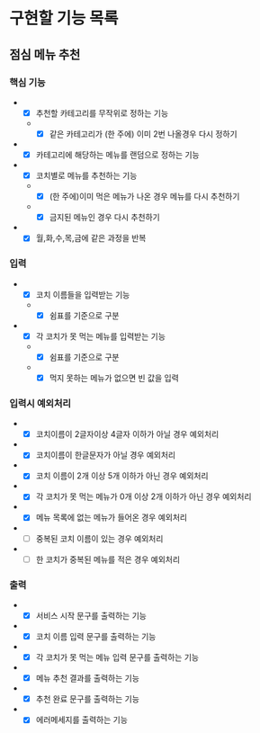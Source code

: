 # 구현할 기능 목록

## 점심 메뉴 추천
### 핵심 기능
- +[x] 추천할 카테고리를 무작위로 정하는 기능  
  - +[x] 같은 카테고리가 (한 주에) 이미 2번 나올경우 다시 정하기  
- +[x] 카테고리에 해당하는 메뉴를 랜덤으로 정하는 기능  
- +[x] 코치별로 메뉴를 추천하는 기능 
  - +[x] (한 주에)이미 먹은 메뉴가 나온 경우 메뉴를 다시 추천하기  
  - +[x] 금지된 메뉴인 경우 다시 추천하기  
- +[x] 월,화,수,목,금에 같은 과정을 반복  

### 입력
- +[x] 코치 이름들을 입력받는 기능  
  - +[x] 쉼표를 기준으로 구분  
- +[x] 각 코치가 못 먹는 메뉴를 입력받는 기능  
  - +[x] 쉼표를 기준으로 구분  
  - +[x] 먹지 못하는 메뉴가 없으면 빈 값을 입력

### 입력시 예외처리
- +[x] 코치이름이 2글자이상 4글자 이하가 아닐 경우 예외처리  
- +[x] 코치이름이 한글문자가 아닐 경우 예외처리
- +[x] 코치 이름이 2개 이상 5개 이하가 아닌 경우 예외처리  
- +[x] 각 코치가 못 먹는 메뉴가 0개 이상 2개 이하가 아닌 경우 예외처리  
- +[x] 메뉴 목록에 없는 메뉴가 들어온 경우 예외처리  
- +[ ] 중복된 코치 이름이 있는 경우 예외처리  
- +[ ] 한 코치가 중복된 메뉴를 적은 경우 예외처리  

### 출력
- +[x] 서비스 시작 문구를 출력하는 기능  
- +[x] 코치 이름 입력 문구를 출력하는 기능  
- +[x] 각 코치가 못 먹는 메뉴 입력 문구를 출력하는 기능  
- +[x] 메뉴 추천 결과를 출력하는 기능  
- +[x] 추천 완료 문구를 출력하는 기능  
- +[x] 에러메세지를 출력하는 기능  